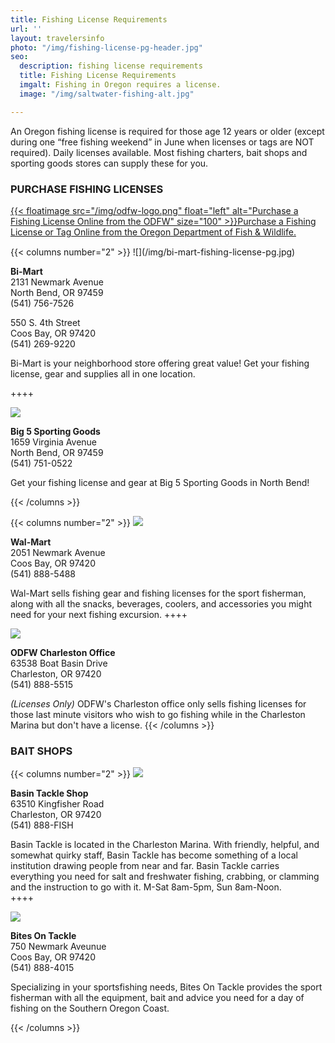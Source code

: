 ```yaml
---
title: Fishing License Requirements
url: ''
layout: travelersinfo
photo: "/img/fishing-license-pg-header.jpg"
seo:
  description: fishing license requirements
  title: Fishing License Requirements
  imgalt: Fishing in Oregon requires a license.
  image: "/img/saltwater-fishing-alt.jpg"

---
```

An Oregon fishing license is required for those age 12 years or older (except during one “free fishing weekend” in June when licenses or tags are NOT required). Daily licenses available. Most fishing charters, bait shops and sporting goods stores can supply these for you.

### PURCHASE FISHING LICENSES

<div style="margin-top:15px;"></div>

[{{< floatimage src="/img/odfw-logo.png" float="left" alt="Purchase a Fishing License Online from the ODFW" size="100" >}}Purchase a Fishing License or Tag Online from the Oregon Department of Fish & Wildlife.](https://myodfw.com/articles/how-buy-license-or-tag)
<div style="clear:both; margin-top:15px;"></div>
{{< columns number="2" >}}
![](/img/bi-mart-fishing-license-pg.jpg)

**Bi-Mart**<br>
2131 Newmark Avenue<br>
North Bend, OR 97459<br>
(541) 756-7526

550 S. 4th Street<br>
Coos Bay, OR 97420<br>
(541) 269-9220

Bi-Mart is your neighborhood store offering great value! Get your fishing license, gear and supplies all in one location.

\++++

![](/img/big-5-fishing-license-pg.jpg)

**Big 5 Sporting Goods**<br>
1659 Virginia Avenue<br>
North Bend, OR 97459<br>
(541) 751-0522

Get your fishing license and gear at Big 5 Sporting Goods in North Bend!

{{< /columns >}}

{{< columns number="2" >}}
![](/img/walmart-fishing-license-pg.jpg)

**Wal-Mart**<br>
2051 Newmark Avenue<br>
Coos Bay, OR 97420<br>
(541) 888-5488

Wal-Mart sells fishing gear and fishing licenses for the sport fisherman, along with all the snacks, beverages, coolers, and accessories you might need for your next fishing excursion.
\++++

![](/img/odfw-fishing-license-pg-02.jpg)

**ODFW Charleston Office**<br>
63538 Boat Basin Drive<br>
Charleston, OR 97420<br>
(541) 888-5515

_(Licenses Only)_ ODFW's Charleston office only sells fishing licenses for those last minute visitors who wish to go fishing while in the Charleston Marina but don't have a license. {{< /columns >}}

### BAIT SHOPS

{{< columns number="2" >}}
![](/img/basin-tackle-fishing-license-bait.jpg)

**Basin Tackle Shop**<br>
63510 Kingfisher Road<br>
Charleston, OR 97420<br>
(541) 888-FISH

Basin Tackle is located in the Charleston Marina. With friendly, helpful, and somewhat quirky staff, Basin Tackle has become something of a local institution drawing people from near and far. Basin Tackle carries everything you need for salt and freshwater fishing, crabbing, or clamming and the instruction to go with it. M-Sat 8am-5pm, Sun 8am-Noon.  
\++++

![](/img/bites-on-fishing-license-bait-pg.jpg)

**Bites On Tackle**<br>
750 Newmark Aveunue<br>
Coos Bay, OR 97420<br>
(541) 888-4015

Specializing in your sportsfishing needs, Bites On Tackle provides the sport fisherman with all the equipment, bait and advice you need for a day of fishing on the Southern Oregon Coast.

{{< /columns >}}
